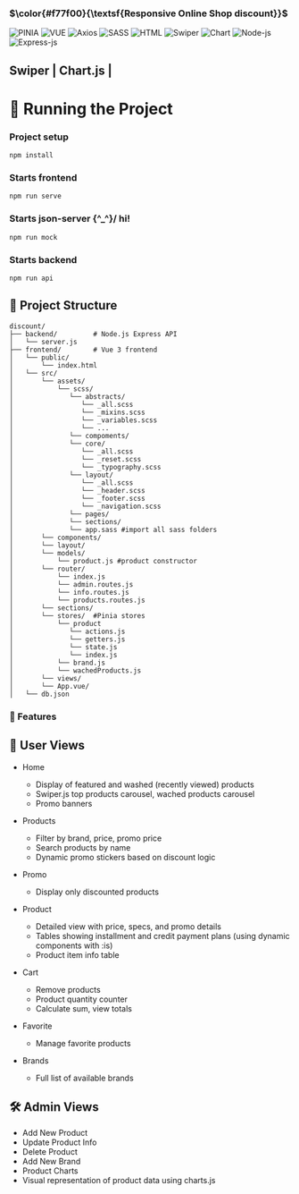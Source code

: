 ### $\color{#f77f00}{\textsf{Responsive Online Shop discount}}$ 

![PINIA](https://img.shields.io/badge/PINIA-f77f00?style=flat&logo=vuedotjs&logoColor=fff)
![VUE](https://img.shields.io/badge/Vue%20JS%203-f77f00?style=flat&logo=vuedotjs&logoColor=fff)
![Axios](https://img.shields.io/badge/axios-f77f00?style=flat&logo=axios&logoColor=fff)
![SASS](https://img.shields.io/badge/SCSS-f77f00?style=flat&logo=sass&logoColor=fff)
![HTML](https://img.shields.io/badge/HTML%205-f77f00?style=flat&logo=html5&logoColor=fff)
![Swiper](https://img.shields.io/badge/swiper-js?style=flat&logo=swiper&color=%23f77f00)
![Chart](https://img.shields.io/badge/chart-js?style=flat&logo=chartdotjs&logoColor=%23fff&color=%23f77f00)
![Node-js](https://img.shields.io/badge/node-js?style=flat&logo=nodedotjs&logoColor=%23fff&color=%23f77f00)
![Express-js](https://img.shields.io/badge/express-js?style=flat&logo=express&logoColor=%23ffffff&color=%23f77f00)


## Swiper | Chart.js |

# 🧪 Running the Project

### Project setup
```
npm install
```

### Starts frontend
```
npm run serve
```

### Starts json-server  \{^_^}/ hi!

```
npm run mock
```

###  Starts backend
```
npm run api
```


## 📁 Project Structure

```
discount/
├── backend/         # Node.js Express API
│   └── server.js
├── frontend/        # Vue 3 frontend
│   └── public/
│       └── index.html
│   └── src/
│       └── assets/
│           └── scss/
│              └── abstracts/
│                 └── _all.scss
│                 └── _mixins.scss
│                 └── _variables.scss
│                 └── ...
│              └── compoments/
│              └── core/
│                 └── _all.scss
│                 └── _reset.scss
│                 └── _typography.scss
│              └── layout/
│                 └── _all.scss
│                 └── _header.scss
│                 └── _footer.scss
│                 └── _navigation.scss
│              └── pages/
│              └── sections/
│              └── app.sass #import all sass folders
│       └── components/
│       └── layout/
│       └── models/
│           └── product.js #product constructor
│       └── router/
│           └── index.js
│           └── admin.routes.js
│           └── info.routes.js
│           └── products.routes.js
│       └── sections/
│       └── stores/  #Pinia stores
│           └── product 
│              └── actions.js
│              └── getters.js
│              └── state.js
│              └── index.js
│           └── brand.js
│           └── wachedProducts.js
│       └── views/
│       └── App.vue/
│   └── db.json

```
### 🚀 Features

## 👤 User Views

- Home 
   - Display of featured and washed (recently viewed) products
   - Swiper.js top products carousel, wached products carousel
   - Promo banners 
- Products
   - Filter by brand, price, promo price
   - Search products by name
   - Dynamic promo stickers based on discount logic

- Promo 
   - Display only discounted products
- Product 
   - Detailed view with price, specs, and promo details
   - Tables showing installment and credit payment plans (using dynamic components with :is)
   - Product item info table
- Cart 
   - Remove products
   - Product quantity counter
   - Calculate sum,  view totals
- Favorite  
   - Manage favorite products
- Brands  
   - Full list of available brands


## 🛠️ Admin Views
 
- Add New Product
- Update Product Info
- Delete Product
- Add New Brand
- Product Charts
- Visual representation of product data using charts.js
